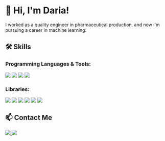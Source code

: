 # 👋 Hi, I'm Daria!

I worked as a quality engineer in pharmaceutical production, and now i'm pursuing a career in machine learning.

## 🛠 Skills

### Programming Languages & Tools:
<div id="badges">
  <img src="https://img.shields.io/badge/Python-blue?logo=python&logoColor=white"/>
  <img src="https://img.shields.io/badge/PostgreSQL-blue?logo=postgresql&logoColor=white"/>
  <img src="https://img.shields.io/badge/Git-orange?logo=git&logoColor=white"/>
  <img src="https://img.shields.io/badge/PySpark-purple?logo=pyspark&logoColor=white"/>
</div>

### Libraries:
<div id="badges">
  <img src="https://img.shields.io/badge/Pandas-yellow?logo=pandas&logoColor=black"/>
  <img src="https://img.shields.io/badge/NumPy-yellow?logo=numpy&logoColor=black"/>
  <img src="https://img.shields.io/badge/Scikit_Learn-orange?logo=scikit-learn&logoColor=white"/>
  <img src="https://img.shields.io/badge/TensorFlow-orange?logo=tensorflow&logoColor=white"/>
  <img src="https://img.shields.io/badge/Keras-red?logo=keras&logoColor=white"/>
  <img src="https://img.shields.io/badge/PyTorch-purple?logo=pytorch&logoColor=white"/>
</div>

## 📫 Contact Me
<div id="badges">
  <a href="https://t.me/dariapodvorotova">
    <img src="https://img.shields.io/badge/TELEGRAM-blue?logo=telegram&logoColor=white"/>
  </a>
  <a href="daria.podvorotova@gmail.com">
    <img src="https://img.shields.io/badge/GMAIL-red?logo=gmail&logoColor=white"/>
  </a>
</div>
<!---
DPodv/DPodv is a ✨ special ✨ repository because its `README.md` (this file) appears on your GitHub profile.
You can click the Preview link to take a look at your changes.
--->
